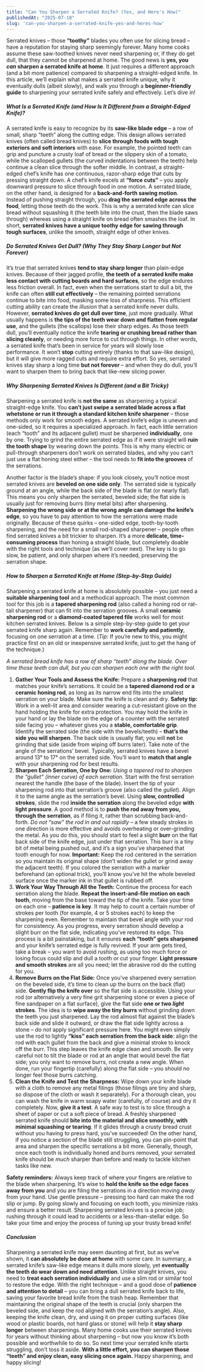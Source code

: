 ```yaml
---
title: "Can You Sharpen a Serrated Knife? (Yes, and Here's How)"
publishedAt: "2025-07-18"
slug: 'can-you-sharpen-a-serrated-knife-yes-and-heres-how'
---
```


Serrated knives – those **“toothy”** blades you often use for slicing bread – have a reputation for staying sharp seemingly forever. Many home cooks assume these saw-toothed knives never need sharpening or, if they do get dull, that they cannot be sharpened at home. The good news is **yes, you *can* sharpen a serrated knife at home**. It just requires a different approach (and a bit more patience) compared to sharpening a straight-edged knife. In this article, we’ll explain what makes a serrated knife unique, why it eventually dulls (albeit slowly), and walk you through a **beginner-friendly guide** to sharpening your serrated knife safely and effectively. Let’s dive in!

##### What Is a Serrated Knife (and How Is It Different from a Straight-Edged Knife)?

A serrated knife is easy to recognize by its **saw-like blade edge** – a row of small, sharp “teeth” along the cutting edge. This design allows serrated knives (often called bread knives) to **slice through foods with tough exteriors and soft interiors** with ease. For example, the pointed teeth can grip and puncture a crusty loaf of bread or the slippery skin of a tomato, while the scalloped gullets (the curved indentations between the teeth) help continue a clean slice through the softer middle. In contrast, a straight-edged chef’s knife has one continuous, razor-sharp edge that cuts by pressing straight down. A chef’s knife excels at **“force cuts”** – you apply downward pressure to slice through food in one motion. A serrated blade, on the other hand, is designed for a **back-and-forth sawing motion**. Instead of pushing straight through, you **drag the serrated edge across the food**, letting those teeth do the work. This is why a serrated knife can slice bread without squashing it (the teeth bite into the crust, then the blade saws through) whereas using a straight knife on bread often smashes the loaf. In short, **serrated knives have a unique toothy edge for sawing through tough surfaces**, unlike the smooth, straight edge of other knives.

##### Do Serrated Knives Get Dull? (Why They Stay Sharp Longer but Not Forever)

It’s true that serrated knives **tend to stay sharp longer** than plain-edge knives. Because of their jagged profile, **the teeth of a serrated knife make less contact with cutting boards and hard surfaces**, so the edge endures less friction overall. In fact, even when the serrations start to dull a bit, the knife can often **still cut effectively** – the remaining pointed serrations continue to bite into food, masking some loss of sharpness. This efficient cutting ability can create the *illusion* that a serrated knife never dulls. However, **serrated knives *do* get dull over time**, just more gradually. What usually happens is **the tips of the teeth wear down and flatten from regular use**, and the gullets (the scallops) lose their sharp edges. As those teeth dull, you’ll eventually notice the knife **tearing or crushing bread rather than slicing cleanly**, or needing more force to cut through things. In other words, a serrated knife that’s been in service for years will slowly lose performance. It won’t **stop** cutting entirely (thanks to that saw-like design), but it will give more ragged cuts and require extra effort. So yes, serrated knives stay sharp a long time **but not forever** – and when they do dull, you’ll want to sharpen them to bring back that like-new slicing power.

##### Why Sharpening Serrated Knives Is Different (and a Bit Tricky)

Sharpening a serrated knife is **not the same** as sharpening a typical straight-edge knife. You **can’t just swipe a serrated blade across a flat whetstone or run it through a standard kitchen knife sharpener** – those methods only work for smooth edges. A serrated knife’s edge is uneven and one-sided, so it requires a specialized approach. In fact, each little serration (each “tooth” and its adjacent gullet) must be sharpened **individually**, one by one. Trying to grind the entire serrated edge as if it were straight will **ruin the tooth shape** by wearing down the points. This is why many electric or pull-through sharpeners don’t work on serrated blades, and why you can’t just use a flat honing steel either – the tool needs to **fit into the grooves** of the serrations.

Another factor is the blade’s shape: if you look closely, you’ll notice most serrated knives are **beveled on one side only**. The serrated side is typically ground at an angle, while the back side of the blade is flat (or nearly flat). This means you only sharpen the serrated, beveled side; the flat side is usually just for removing burrs (tiny metal bits) after sharpening. **Sharpening the wrong side or at the wrong angle can damage the knife’s edge**, so you have to pay attention to how the serrations were made originally. Because of these quirks – one-sided edge, tooth-by-tooth sharpening, and the need for a small rod-shaped sharpener – people often find serrated knives a bit trickier to sharpen. It’s a more **delicate, time-consuming process** than honing a straight blade, but completely doable with the right tools and technique (as we’ll cover next). The key is to go slow, be patient, and only sharpen where it’s needed, preserving the serration shape.

##### How to Sharpen a Serrated Knife at Home (Step-by-Step Guide)

Sharpening a serrated knife at home is absolutely possible – you just need a **suitable sharpening tool** and a methodical approach. The most common tool for this job is a **tapered sharpening rod** (also called a honing rod or rat-tail sharpener) that can fit into the serration grooves. A small **ceramic sharpening rod** or a **diamond-coated tapered file** works well for most kitchen serrated knives. Below is a simple step-by-step guide to get your serrated knife sharp again. Remember to **work carefully and patiently**, focusing on one serration at a time. (*Tip:* If you’re new to this, you might practice first on an old or inexpensive serrated knife, just to get the hang of the technique.)

*A serrated bread knife has a row of sharp “teeth” along the blade. Over time those teeth can dull, but you can sharpen each one with the right tool.*

1. **Gather Your Tools and Assess the Knife:** Prepare a **sharpening rod** that matches your knife’s serrations. It could be a **tapered diamond rod or a ceramic honing rod**, as long as its narrow end fits into the smallest serration on your blade. Make sure the knife is clean and dry. **Safety tip:** Work in a well-lit area and consider wearing a cut-resistant glove on the hand holding the knife for extra protection. You may hold the knife in your hand or lay the blade on the edge of a counter with the serrated side facing you – whatever gives you a **stable, comfortable grip**. Identify the serrated side (the side with the bevels/teeth) – **that’s the side you will sharpen**. The back side is usually flat; you will **not** be grinding that side (aside from wiping off burrs later). Take note of the angle of the serrations’ bevel. Typically, serrated knives have a bevel around 13° to 17° on the serrated side. You’ll want to **match that angle** with your sharpening rod for best results.
2. **Sharpen Each Serration, One by One:**  *Using a tapered rod to sharpen the “gullet” (inner curve) of each serration.* Start with the first serration nearest the handle (the base of the blade). Insert the tip of your sharpening rod into that serration’s groove (also called the *gullet*). Align it to the same angle as the serration’s bevel. Using **slow, controlled strokes**, slide the rod **inside the serration** along the beveled edge **with light pressure**. A good method is to **push the rod away from you, through the serration**, as if filing it, rather than scrubbing back-and-forth. *Do not “saw” the rod in and out rapidly* – a few steady strokes in one direction is more effective and avoids overheating or over-grinding the metal. As you do this, you should start to feel a slight **burr** on the flat back side of the knife edge, just under that serration. This burr is a tiny bit of metal being pushed out, and it’s a sign you’ve sharpened that tooth enough for now. **Important:** Keep the rod centered in the serration so you maintain its original shape (don’t widen the gullet or grind away the adjacent teeth). If you colored the serration with a marker beforehand (an optional trick), you’ll know you’ve hit the whole beveled surface once the marker ink in that gullet is rubbed off.
3. **Work Your Way Through All the Teeth:** Continue the process for each serration along the blade. **Repeat the insert-and-file motion on each tooth**, moving from the base toward the tip of the knife. Take your time on each one – **patience is key**. It may help to count a certain number of strokes per tooth (for example, 4 or 5 strokes each) to keep the sharpening even. Remember to maintain that bevel angle with your rod for consistency. As you progress, every serration should develop a slight burr on the flat side, indicating you’ve restored its edge. This process is a bit painstaking, but it ensures **each “tooth” gets sharpened** and your knife’s serrated edge is fully revived. If your arm gets tired, take a break – you want to avoid rushing, as using too much force or losing focus could slip and dull a tooth or cut your finger. **Light pressure and smooth strokes** are all you need; let the abrasive rod do the cutting for you.
4. **Remove Burrs on the Flat Side:** Once you’ve sharpened every serration on the beveled side, it’s time to clean up the burrs on the back (flat) side. **Gently flip the knife over** so the flat side is accessible. Using your rod (or alternatively a very fine grit sharpening stone or even a piece of fine sandpaper on a flat surface), give the flat side **one or two *light* strokes**. The idea is to **wipe away the tiny burrs** without grinding down the teeth you just sharpened. Lay the rod almost flat against the blade’s back side and slide it outward, or draw the flat side lightly across a stone – *do not* apply significant pressure here. You might even simply use the rod to lightly **“kiss” each serration from the back side**: align the rod with each gullet from the back and give a minimal stroke to knock off the burr. This step leaves the knife edge clean and smooth. Be very careful not to tilt the blade or rod at an angle that would bevel the flat side; you only want to remove burrs, not create a new angle. When done, run your fingertip (carefully) along the flat side – you should no longer feel those burrs catching.
5. **Clean the Knife and Test the Sharpness:** Wipe down your knife blade with a cloth to remove any metal filings (those filings are tiny and sharp, so dispose of the cloth or wash it separately). For a thorough clean, you can wash the knife in warm soapy water (carefully, of course) and dry it completely. Now, **give it a test**. A safe way to test is to slice through a sheet of paper or cut a soft piece of bread. A freshly sharpened serrated knife should **bite into the material and slice smoothly, with minimal squashing or tearing**. If it glides through a crusty bread crust without you having to press hard, you’ve succeeded! On the other hand, if you notice a section of the blade still struggling, you can pin-point that area and sharpen the specific serrations a bit more. Generally, though, once each tooth is individually honed and burrs removed, your serrated knife should be *much* sharper than before and ready to tackle kitchen tasks like new.

**Safety reminders:** Always keep track of where your fingers are relative to the blade when sharpening. It’s wise to **hold the knife so the edge faces away from you** and you are filing the serrations in a direction moving *away* from your hand. Use gentle pressure – pressing too hard can make the rod slip or jump. By going slowly and focusing on each tooth, you minimize risks and ensure a better result. Sharpening serrated knives is a precise job; rushing through it could lead to accidents or a less-than-stellar edge. So take your time and enjoy the process of tuning up your trusty bread knife!

##### Conclusion

Sharpening a serrated knife may seem daunting at first, but as we’ve shown, it **can absolutely be done at home** with some care. In summary, a serrated knife’s saw-like edge means it dulls more slowly, yet **eventually the teeth do wear down and need attention**. Unlike straight knives, you need to **treat each serration individually** and use a slim rod or similar tool to restore the edge. With the right technique – and a good dose of **patience and attention to detail** – you can bring a dull serrated knife back to life, saving your favorite bread knife from the trash heap. Remember that maintaining the original shape of the teeth is crucial (only sharpen the beveled side, and keep the rod aligned with the serration’s angle). Also, keeping the knife clean, dry, and using it on proper cutting surfaces (like wood or plastic boards, not hard glass or stone) will help it **stay sharp longer** between sharpenings. Many home cooks use their serrated knives for years without thinking about sharpening – but now you know it’s both possible and worthwhile to do so. So next time your serrated knife starts struggling, don’t toss it aside. **With a little effort, you can sharpen those “teeth” and enjoy clean, easy slicing once again.** Happy sharpening, and happy slicing!
